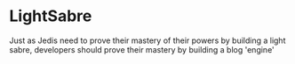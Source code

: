 LightSabre
==========

Just as Jedis need to prove their mastery of their powers by building a light sabre, developers should prove their mastery by building a blog 'engine'